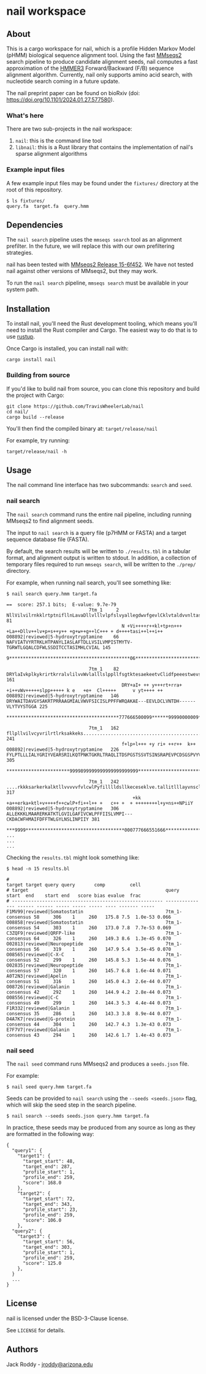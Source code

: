 # nail workspace

## About

This is a cargo workspace for nail, which is a profile Hidden Markov Model (pHMM) biological sequence alignment tool.
Using the fast [MMseqs2](https://github.com/soedinglab/MMseqs2) search pipeline to produce candidate alignment seeds, nail computes a fast approximation of the [HMMER3](http://hmmer.org/) Forward/Backward (F/B) sequence alignment algorithm.
Currently, nail only supports amino acid search, with nucleotide search coming in a future update.

The nail preprint paper can be found on bioRxiv (doi: https://doi.org/10.1101/2024.01.27.577580).

### What's here
There are two sub-projects in the nail workspace:
1. `nail`: this is the command line tool
2. `libnail`: this is a Rust library that contains the implementation of nail's sparse alignment algorithms

### Example input files

A few example input files may be found under the `fixtures/` directory at the root of this repository.
    
    $ ls fixtures/
    query.fa  target.fa  query.hmm

## Dependencies

The `nail search` pipeline uses the `mmseqs search` tool as an alignment prefilter.
In the future, we will replace this with our own prefiltering strategies.

nail has been tested with [MMseqs2 Release 15-6f452](https://github.com/soedinglab/MMseqs2/releases/tag/15-6f452).
We have not tested nail against other versions of MMseqs2, but they may work.

To run the `nail search` pipeline, `mmseqs search` must be available in your system path.

## Installation

To install nail, you'll need the Rust development tooling, which means you'll need to install the Rust compiler and Cargo.
The easiest way to do that is to use [rustup](https://rustup.rs/).

Once Cargo is installed, you can install nail with:

    cargo install nail

### Building from source

If you'd like to build nail from source, you can clone this repository and build the project with Cargo:

    git clone https://github.com/TravisWheelerLab/nail
    cd nail/
    cargo build --release

You'll then find the compiled binary at: `target/release/nail`

For example, try running:

    target/release/nail -h

## Usage

The nail command line interface has two subcommands: `search` and `seed`.

### nail search

The `nail search` command runs the entire nail pipeline, including running MMseqs2 to find alignment seeds.

The input to `nail search` is a query file (p7HMM or FASTA) and a target sequence database file (FASTA).

By default, the search results will be written to `./results.tbl` in a tabular format, and alignment output is written to stdout.
In addition, a collection of temporary files required to run `mmseqs search`, will be written to the `./prep/` directory.

For example, when running nail search, you'll see something like:

    $ nail search query.hmm target.fa

    ==  score: 257.1 bits;  E-value: 9.7e-79
                                  7tm_1     2 NllVilvilrnkklrtptnifllnLavaDllvlllvlpfslvyallegdwvfgevlCklvtaldvvnltasillltaisi 81   
                                              N +Vi++++r++kl+tp+n+++ +La++Dllv++lv+p+s++y++ +g+w++g++lC+++ + d++++tasi++l++i++
    O08892|reviewed|5-hydroxytryptamine    66 NAFVIATVYRTRKLHTPANYLIASLAFTDLLVSILVMPISTMYTV-TGRWTLGQALCDFWLSSDITCCTASIMHLCVIAL 145  
                                              9********************************************06*********************************
    
                                  7tm_1    82 DRYlaIvkplkykrirtkrralvlilvvWvlalllslppllfsgtktesaekeetvClidfpeeestwevsytlllsvlg 161  
                                              DRY+aI+ ++ y+++rt+rra+ +i++vWv+++++slpp+++++ k e   +e+  Cl+++++      v yt++++ ++
    O08892|reviewed|5-hydroxytryptamine   146 DRYWAITDAVGYSAKRTPRRAAGMIALVWVFSICISLPPFFWRQAKAE---EEVLDCLVNTDH------VLYTVYSTGGA 225  
                                              *****************************************777666500099******99990000009**********
    
                                  7tm_1   162 fllpllvilvcyvrilrtlrksakkeks.................................................... 241  
                                              f+lp+l+++ +y ri+ ++r++  k++                                                     
    O08892|reviewed|5-hydroxytryptamine   226 FYLPTLLLIALYGRIYVEARSRILKQTPNKTGKRLTRAQLITDSPGSTSSVTSINSRAPEVPCDSGSPVYVNQVKVRVSD 305  
                                              ***********************9999899999999999999999999********************************
    
                                  7tm_1   242 ....rkkksarkerkalktllvvvvvfvlcwlPyfilllldsllkeceseklve.tallitlllayvnsclNPiiY 317  
                                                  +kk +a++erka+ktl+v++++f++cwlP+fi++l++ +   c++ +  + ++++++++l+y+ns++NPiiY
    O08892|reviewed|5-hydroxytryptamine   306 ALLEKKKLMAARERKATKTLGVILGAFIVCWLPFFIISLVMPI---CKDACWFHMAIFDFFTWLGYLNSLINPIIY 381  
                                          ***9999************************************000777666551666******************
    ...
    ...
    ...

Checking the `results.tbl` might look something like:

    $ head -n 15 results.bl

    #                                                                         target target query query       comp         cell  
    # target                                                  query           start  end    start end   score bias evalue  frac  
    # ------------------------------------------------------- --------------- ------ ------ ----- ----- ----- ---- ------- ----- 
    F1MV99|reviewed|Somatostatin                              7tm_1-consensus 58     306    1     260   175.8 7.5  1.0e-53 0.066
    O08858|reviewed|Somatostatin                              7tm_1-consensus 54     303    1     260   173.0 7.8  7.7e-53 0.069
    C3ZQF9|reviewed|QRFP-like                                 7tm_1-consensus 64     326    1     260   149.3 8.6  1.3e-45 0.070
    O02813|reviewed|Neuropeptide                              7tm_1-consensus 56     319    1     260   147.9 5.4  3.5e-45 0.070
    O08565|reviewed|C-X-C                                     7tm_1-consensus 52     299    1     260   145.8 5.3  1.5e-44 0.076
    O02835|reviewed|Neuropeptide                              7tm_1-consensus 57     320    1     260   145.7 6.8  1.6e-44 0.071
    A0T2N3|reviewed|Apelin                                    7tm_1-consensus 51     316    1     260   145.0 4.3  2.6e-44 0.077
    O08726|reviewed|Galanin                                   7tm_1-consensus 42     292    1     260   144.9 4.2  2.8e-44 0.073
    O08556|reviewed|C-C                                       7tm_1-consensus 49     299    1     260   144.3 5.3  4.4e-44 0.073
    F1R332|reviewed|Galanin                                   7tm_1-consensus 35     286    1     260   143.3 3.8  8.9e-44 0.077
    D4A7K7|reviewed|G-protein                                 7tm_1-consensus 44     304    1     260   142.7 4.3  1.3e-43 0.073
    E7F7V7|reviewed|Galanin                                   7tm_1-consensus 43     294    1     260   142.6 1.7  1.4e-43 0.073


### nail seed

The `nail seed` command runs MMseqs2 and produces a `seeds.json` file.

For example:

    $ nail seed query.hmm target.fa

Seeds can be provided to `nail search` using the `--seeds <seeds.json>` flag, which will skip the seed step in the search pipeline.

    $ nail search --seeds seeds.json query.hmm target.fa

In practice, these seeds may be produced from any source as long as they are formatted in the following way:

```
{
  "query1": {
    "target1": {
      "target_start": 48,
      "target_end": 287,
      "profile_start": 1,
      "profile_end": 259,
      "score": 168.0
    },
    "target2": {
      "target_start": 72,
      "target_end": 343,
      "profile_start": 23,
      "profile_end": 259,
      "score": 106.0
    },
  "query2": {
    "target3": {
      "target_start": 56,
      "target_end": 303,
      "profile_start": 1,
      "profile_end": 259,
      "score": 125.0
    },
  }
  ...
}
```

## License

nail is licensed under the BSD-3-Clause license.

See `LICENSE` for details.

## Authors

Jack Roddy - jroddy@arizona.edu
